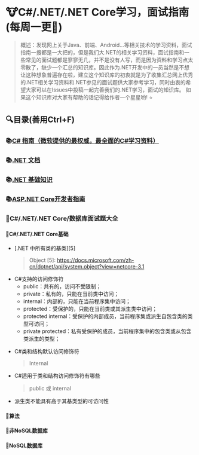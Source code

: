 # 🐮C#/.NET/.NET Core学习，面试指南(每周一更🌋)
> 概述：发现网上关于Java、前端、Android...等相关技术的学习资料，面试指南一搜都是一大把的，但是我们大.NET的相关学习资料，面试指南和一些常见的面试题都是寥寥无几，并不是没有人写，而是因为资料和学习点太零散了，缺少一个汇总的知识库。因此作为.NET开发中的一员当然是不想让这种想象普遍存在啦，建立这个知识库的初衷就是为了收集汇总网上优秀的.NET相关学习资料和.NET参见的面试题供大家参考学习，同时由衷的希望大家可以在Issues中投稿一起完善我们的.NET学习，面试的知识库。
如果这个知识库对大家有帮助的话记得给作者一个星星哟! ⭐


## 🔍目录(善用Ctrl+F)

### 📚[C# 指南（微软提供的最权威，最全面的C#学习资料）][1]
  [1]: https://docs.microsoft.com/zh-cn/dotnet/csharp/
### 📚[.NET 文档][3]
  [3]:https://docs.microsoft.com/zh-cn/dotnet/
### 📚[.NET 基础知识][2]
  [2]:https://docs.microsoft.com/zh-cn/dotnet/core/introduction
### 📚[ASP.NET Core开发者指南][4]
  [4]:https://github.com/MoienTajik/AspNetCore-Developer-Roadmap/blob/master/ReadMe.zh-Hans.md

### 📖C#/.NET/.NET Core/数据库面试题大全
#### 📓C#/.NET/.NET Core基础
* [.NET 中所有类的基类][5]
   >Object
   [5]: https://docs.microsoft.com/zh-cn/dotnet/api/system.object?view=netcore-3.1
   
- C#支持的访问修饰符
    - public：共有的，访问不受限制；
    - private：私有的，只能在当前类中访问；
    - internal：内部的，只能在当前程序集中访问；
    - protected：受保护的，只能在当前类或其派生类中访问；
    - protected  internal：受保护的内部成员，当前程序集或派生自包含类的类型可访问；
    - private protected：私有受保护的成员，当前程序集中的包含类或从包含类派生的类型；

*  C#类和结构默认访问修饰符
   > Internal
   
*  C#适用于类和结构访问修饰符有哪些
   > public 或 internal

*  派生类不能具有高于其基类型的可访问性

#### 🧮算法



#### 🍇非NoSQL数据库



#### 🍉NoSQL数据库















